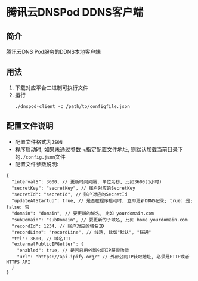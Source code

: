 # 腾讯云DNSPod DDNS客户端

## 简介

腾讯云DNS Pod服务的DDNS本地客户端

## 用法

1. 下载对应平台二进制可执行文件
2. 运行
    ```
    ./dnspod-client -c /path/to/configfile.json
    ```

## 配置文件说明

- 配置文件格式为`JSON`
- 程序启动时, 如果未通过参数`-c`指定配置文件地址, 则默认加载当前目录下的`./config.json`文件
- 配置文件参数说明:

```
{
  "intervalS": 3600, // 更新时间间隔, 单位为秒, 比如3600(1小时)
  "secretKey": "secretKey", // 账户对应的SecretKey
  "secretId": "secretId", // 账户对应的SecretId
  "updateAtStartup": true, // 是否在程序启动时, 立即更新DDNS记录; true: 是; false: 否
  "domain": "domain", // 要更新的域名, 比如 yourdomain.com
  "subDomain": "subDomain", // 要更新的子域名, 比如 home.yourdomain.com
  "recordId": 1234, // 账户对应的域名ID
  "recordLine": "recordLine", // 线路, 比如"默认", "联通"
  "ttl": 3600, // 域名TTL
  "externalPublicIPGetter": {
    "enabled": true, // 是否启用外部公网IP获取功能
    "url": "https://api.ipify.org/" // 外部公网IP获取地址, 必须是HTTP或者HTTPS API
  }
}
```